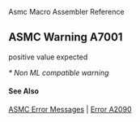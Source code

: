 Asmc Macro Assembler Reference

## ASMC Warning A7001

positive value expected

_* Non ML compatible warning_

#### See Also

[ASMC Error Messages](readme.md) | [Error A2090](A2090.md)